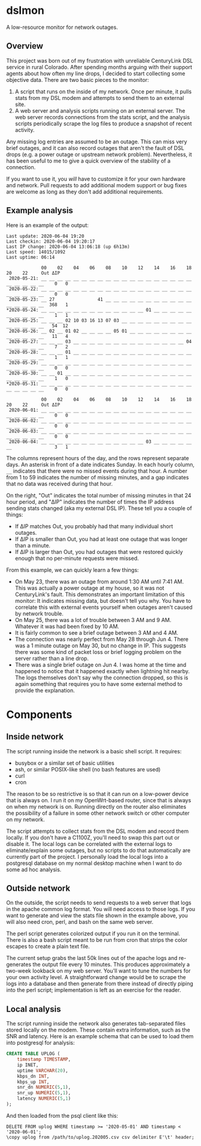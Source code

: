 # dslmon
A low-resource monitor for network outages.

## Overview

This project was born out of my frustration with unreliable CenturyLink DSL
service in rural Colorado.  After spending months arguing with their support
agents about how often my line drops, I decided to start collecting some
objective data.  There are two basic pieces to the monitor:

1.  A script that runs on the inside of my network.  Once per minute, it pulls
    stats from my DSL modem and attempts to send them to an external site.
2.  A web server and analysis scripts running on an external server.  The web
    server records connections from the stats script, and the analysis scripts
    periodically scrape the log files to produce a snapshot of recent activity.

Any missing log entries are assumed to be an outage.  This can miss very brief
outages, and it can also record outages that aren't the fault of DSL drops
(e.g.  a power outage or upstream network problem).  Nevertheless, it has been
useful to me to give a quick overview of the stability of a connection.

If you want to use it, you _will_ have to customize it for your own hardware
and network.  Pull requests to add additional modem support or bug fixes are
welcome as long as they don't add additional requirements.

## Example analysis

Here is an example of the output:

```
Last update: 2020-06-04 19:20
Last checkin: 2020-06-04 19:20:17
Last IP change: 2020-06-04 13:06:18 (up 6h13m)
Last speed: 14015/1092
Last uptime: 06:14

             00    02    04    06    08    10    12    14    16    18    20    22     Out ΔIP
 2020-05-21: __ __ __ __ __ __ __ __ __ __ __ __ __ __ __ __ __ __ __ __ __ __ __ __    0   0
 2020-05-22: __ __ __ __ __ __ __ __ __ __ __ __ __ __ __ __ __ __ __ __ __ __ __ __    0   0
 2020-05-23: __ 27                41 __ __ __ __ __ __ __ __ __ __ __ __ __ __ __ __  368   1
*2020-05-24: __ __ __ __ __ __ __ __ __ __ __ __ __ 01 __ __ __ __ __ __ __ __ __ __    1   1
 2020-05-25: __ __ __ 02 10 03 16 13 07 03 __ __ __ __ __ __ __ __ __ __ __ __ __ __   54  12
 2020-05-26: __ 02 __ 01 02 __ __ __ __ 05 01 __ __ __ __ __ __ __ __ __ __ __ __ __   11   4
 2020-05-27: __ __ __ 03 __ __ __ __ __ __ __ __ __ __ __ __ __ __ 04 __ __ __ __ __    7   2
 2020-05-28: __ __ __ 01 __ __ __ __ __ __ __ __ __ __ __ __ __ __ __ __ __ __ __ __    1   1
 2020-05-29: __ __ __ __ __ __ __ __ __ __ __ __ __ __ __ __ __ __ __ __ __ __ __ __    0   0
 2020-05-30: __ __ 01 __ __ __ __ __ __ __ __ __ __ __ __ __ __ __ __ __ __ __ __ __    1   0
*2020-05-31: __ __ __ __ __ __ __ __ __ __ __ __ __ __ __ __ __ __ __ __ __ __ __ __    0   0

             00    02    04    06    08    10    12    14    16    18    20    22     Out ΔIP
 2020-06-01: __ __ __ __ __ __ __ __ __ __ __ __ __ __ __ __ __ __ __ __ __ __ __ __    0   0
 2020-06-02: __ __ __ __ __ __ __ __ __ __ __ __ __ __ __ __ __ __ __ __ __ __ __ __    0   0
 2020-06-03: __ __ __ __ __ __ __ __ __ __ __ __ __ __ __ __ __ __ __ __ __ __ __ __    0   0
 2020-06-04: __ __ __ __ __ __ __ __ __ __ __ __ __ 03 __ __ __ __ __ __                3   1
 ```

The columns represent hours of the day, and the rows represent separate days.
An asterisk in front of a date indicates Sunday.  In each hourly column, `__`
indicates that there were no missed events during that hour.  A number from 1
to 59 indicates the number of missing minutes, and a gap indicates that no data
was received during that hour.

On the right, "Out" indicates the total number of missing minutes in that 24
hour period, and "ΔIP" indicates the number of times the IP address sending
stats changed (aka my external DSL IP).  These tell you a couple of things:

*  If ΔIP matches Out, you probably had that many individual short outages.
*  If ΔIP is smaller than Out, you had at least one outage that was longer than
   a minute.
*  If ΔIP is larger than Out, you had outages that were restored quickly enough
   that no per-minute requests were missed.

From this example, we can quickly learn a few things:

*  On May 23, there was an outage from around 1:30 AM until 7:41 AM.  This was
   actually a power outage at my house, so it was not CenturyLink's fault.
   This demonstrates an important limitation of this monitor: It indicates
   missing data, but doesn't tell you why.  You have to correlate this with
   external events yourself when outages aren't caused by network trouble.
*  On May 25, there was a lot of trouble between 3 AM and 9 AM.  Whatever it
   was had been fixed by 10 AM.
*  It is fairly common to see a brief outage between 3 AM and 4 AM.
*  The connection was nearly perfect from May 28 through Jun 4.  There was a 1
   minute outage on May 30, but no change in IP.  This suggests there was some
   kind of packet loss or brief logging problem on the server rather than a
   line drop.
*  There was a single brief outage on Jun 4.  I was home at the time and
   happened to notice that it happened exactly when lightning hit nearby.  The
   logs themselves don't say why the connection dropped, so this is again
   something that requires you to have some external method to provide the
   explanation.

# Components

## Inside network

The script running inside the network is a basic shell script.  It requires:

* busybox or a similar set of basic utilities
* ash, or similar POSIX-like shell (no bash features are used)
* curl
* cron

The reason to be so restrictive is so that it can run on a low-power device
that is always on.  I run it on my OpenWrt-based router, since that is always
on when my network is on.  Running directly on the router also eliminates the
possibility of a failure in some other network switch or other computer on my
network.

The script attempts to collect stats from the DSL modem and record them
locally.  If you don't have a C1100Z, you'll need to swap this part out or
disable it.  The local logs can be correlated with the external logs to
eliminate/explain some outages, but no scripts to do that automatically are
currently part of the project.  I personally load the local logs into a
postgresql database on my normal desktop machine when I want to do some ad hoc
analysis.

## Outside network

On the outside, the script needs to send requests to a web server that logs in
the apache common log format.  You will need access to those logs.  If you want
to generate and view the stats file shown in the example above, you will also
need cron, perl, and bash on the same web server.

The perl script generates colorized output if you run it on the terminal.
There is also a bash script meant to be run from cron that strips the color
escapes to create a plain text file.

The current setup grabs the last 50k lines out of the apache logs and
re-generates the output file every 10 minutes.  This produces approximately a
two-week lookback on my web server.  You'll want to tune the numbers for your
own activity level.  A straightforward change would be to scrape the logs into
a database and then generate from there instead of directly piping into the
perl script; implementation is left as an exercise for the reader.

## Local analysis

The script running inside the network also generates tab-separated files stored
locally on the modem.  These contain extra information, such as the SNR and
latency.  Here is an example schema that can be used to load them into
postgresql for analysis:

```sql
CREATE TABLE UPLOG (
    timestamp TIMESTAMP,
    ip INET,
    uptime VARCHAR(20),
    kbps_dn INT,
    kbps_up INT,
    snr_dn NUMERIC(5,1),
    snr_up NUMERIC(5,1),
    latency NUMERIC(5,1)
);
```

And then loaded from the psql client like this:

```
DELETE FROM uplog WHERE timestamp >= '2020-05-01' AND timestamp < '2020-06-01';
\copy uplog from /path/to/uplog.202005.csv csv delimiter E'\t' header;
```
